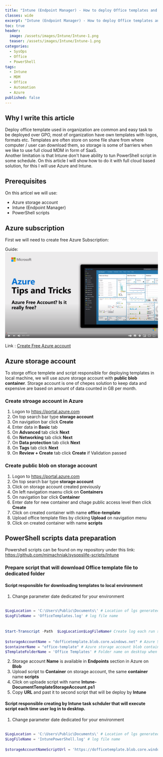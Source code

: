```yaml
---
title: "Intune (Endpoint Manager) - How to deploy Office templates and keep them up to date."
classes: wide
excerpt: "Intune (Endpoint Manager) - How to deploy Office templates and keep them up to date. Office template used in organization are mote common and easy task to be deployed over GPO, most of organization have own templates with logos, formats etc. Templates are often store on some file share from where computer / user can download them, so storage is some of barriers when we like to use full cloud MDM in form of SaaS."
toc: true
header:
  image: /assets/images/Intune/Intune-1.png
  teaser: /assets/images/Intune/Intune-1.png
categories:
  - SysOps
  - Office
  - PowerShell
tags:
  - Intune
  - MDM
  - Office
  - Automation
  - Azure
published: false
---
```


## Why I write this article

Deploy office template used in organization are common and easy task to be deployed over GPO, most of organization have own templates with logos, formats etc. Templates are often store on some file share from where computer / user can download them, so storage is some of barriers when we like to use full cloud MDM in form of SaaS.  
Another limitation is that Intune don't have ability to tun PowerShell script in some schedule. 
On this article I will show how to do it with full cloud based solution, for this I will use Azure and Intune.

## Prerequisites 

On this articel we will use: 
* Azure storage account
* Intune (Endpoint Manager)
* PowerShell scripts

## Azure subscription 

First we will need to create free Azure Subscription:

Guide: [![Is Azure Free Account really free? | Azure Tips and Tricks](/assets/images/Azure/azure-free-account.PNG)](https://www.youtube.com/watch?v=0KEfaUfolVs&ab_channel=MicrosoftAzure)

Link : [Create Free Azure account](https://azure.microsoft.com/en-us/free/)

## Azure storage account

To storge office templete and script responsible for deploying templates in local machine, we will use azure storage account with **public blob container**. Storage account is one of chepes solution to keep data and expensive are based on amount of data counted in GB per month.

### Create stroage account in Azure

1. Logon to https://portal.azure.com 
2. On top search bar type **storage account**
3. On navigation bar click **Create**
4. Enter data in **Basic** tab
5. On **Advanced** tab click **Next**
6. On **Networking** tab click **Next**
7. On **Data protection** tab click **Next**
8. On **Tags** tab click **Next**
8. On **Review + Create** tab click **Create** if Validation passed

### Create public blob on storage account

1. Logon to https://portal.azure.com 
2. On top search bar type **storage account**
3. Click on storage account created previously
4. On left navigation maenu click on **Containers**
5. On navigation bar click **Container**
6. Enter date for new container and chage public access level then click **Create**
7. Click on created container with name **office-template**
8. Upload office template files by clicking **Upload** on navigation menu
9. Click on created container with name **scripts**

## PowerShell scripts data preparation

Powershell scripts can be found on my repository under this link: https://github.com/mimachniak/sysopslife-scripts/Intune

### Prepare script that will download Office template file to dedicated folder

#### Script responsible for downloading templates to local environment
1. Change parameter date dedicated for your environment

```powershell

$LogLocation = 'C:\Users\Public\Documents\' # Location of lgs generated by execution of the script
$LogFileName = 'OfficeTemplates.log' # log file name


Start-Transcript -Path  $LogLocation$LogFileName# Create log each run script

$storageAccountName = "dofficetemplate.blob.core.windows.net" # Azure Storage Acccount Url
$containerName = "office-template" # Azure storage account blob container with files
$TemplateFolderName = 'Office Templates' # Folder name on desktop when files willbe downloaded

```

2. Storage account **Name** is available in **Endpoints** section in Azure on **Blob**
3. Upload script to **Container** on storage account, the same **container** name **scripts**
4. Click on uploade script with name **Intune-DocumentTemplateStorageAccount.ps1**
5. Copy **URL** and past it to second script that will be deploy by **Intune**

#### Script responsible creating by Intune task schduler that will execute script each time user log in to desktop.

1. Change parameter date dedicated for your environment

```powershell

$LogLocation = 'C:\Users\Public\Documents\' # Location of lgs generated by execution of the script
$LogFileName = 'IntunePowerShell.log' # log file name

$storageAccountNameScriptUrl = 'https://dofficetemplate.blob.core.windows.net/scripts/Intune-DocumentTemplateStorageAccount.ps1' # Azure Storage Acccount Url to script

```